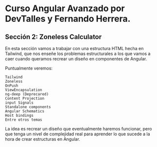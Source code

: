 # Curso Angular Avanzado por DevTalles y Fernando Herrera.

## Sección 2: Zoneless Calculator
En esta sección vamos a trabajar con una estructura HTML hecha en Tailwind, que nos enseñe los problemas estructurales a los que vamos a caer cuando queramos recrear un diseño en componentes de Angular.

Puntualmente veremos:

    Tailwind
    Zoneless
    OnPush
    ViewEncapsulation
    ng-deep (Deprecared)
    Content Projection
    input Signals
    Standalone components
    Angular Schematics
    Host bindings
    Entre otros temas


La idea es recrear un diseño que eventualmente haremos funcionar, pero que tenga un nivel de complejidad real para aprender lo que sucede a la hora de crear estructuras en Angular.
